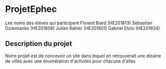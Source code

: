 # ProjetEphec
Les noms des éléves qui participent
Florent Biard (HE201813)
Sebastian Dziemianko (HE201808)
Julien Rahier (HE201801)
Gabriel Etolo (HE201834)


## Description du projet
                                            
 Notre projet est de concevoir un site dans lequel on retrouverait une dizaine de villes avec une énumération d'activités pour chacune d'elles
 
